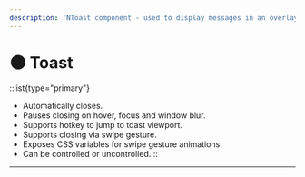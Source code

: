 ```yaml
---
description: 'NToast component - used to display messages in an overlay.'
---
```


# 🌑 Toast

::list{type="primary"}
- Automatically closes.
- Pauses closing on hover, focus and window blur.
- Supports hotkey to jump to toast viewport.
- Supports closing via swipe gesture.
- Exposes CSS variables for swipe gesture animations.
- Can be controlled or uncontrolled.
::

---